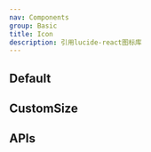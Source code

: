 ```yaml
---
nav: Components
group: Basic
title: Icon
description: 引用lucide-react图标库
---
```


## Default

<code src="./demos/index.tsx"></code>

## CustomSize

## APIs

<API></API>
